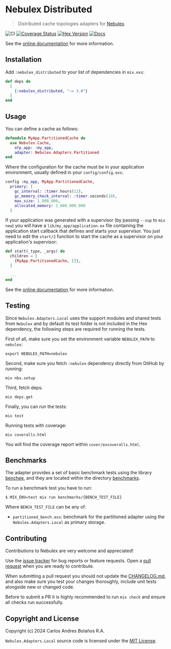 # Nebulex Distributed
> Distributed cache topologies adapters for [Nebulex][Nebulex].

[Nebulex]: https://github.com/cabol/nebulex

![CI](https://github.com/elixir-nebulex/nebulex_distributed/workflows/CI/badge.svg)
[![Coverage Status](https://coveralls.io/repos/github/elixir-nebulex/nebulex_distributed/badge.svg?branch=main)](https://coveralls.io/github/elixir-nebulex/nebulex_distributed?branch=main)
[![Hex Version](https://img.shields.io/hexpm/v/nebulex_distributed.svg)](https://hex.pm/packages/nebulex_distributed)
[![Docs](https://img.shields.io/badge/docs-hexpm-blue.svg)](https://hexdocs.pm/nebulex_distributed)

See the [online documentation][online_docs] for more information.

[online_docs]: https://hexdocs.pm/nebulex_distributed/

## Installation

Add `:nebulex_distributed` to your list of dependencies in `mix.exs`:

```elixir
def deps do
  [
    {:nebulex_distributed, "~> 3.0"}
  ]
end
```

## Usage

You can define a cache as follows:

```elixir
defmodule MyApp.PartitionedCache do
  use Nebulex.Cache,
    otp_app: :my_app,
    adapter: Nebulex.Adapters.Partitioned
end
```

Where the configuration for the cache must be in your application
environment, usually defined in your `config/config.exs`:

```elixir
config :my_app, MyApp.PartitionedCache,
  primary: [
    gc_interval: :timer.hours(12),
    gc_memory_check_interval: :timer.seconds(10),
    max_size: 1_000_000,
    allocated_memory: 2_000_000_000
  ]
```

If your application was generated with a supervisor (by passing `--sup`
to `mix new`) you will have a `lib/my_app/application.ex` file containing
the application start callback that defines and starts your supervisor.
You just need to edit the `start/2` function to start the cache as a
supervisor on your application's supervisor:

```elixir
def start(_type, _args) do
  children = [
    {MyApp.PartitionedCache, []},
  ]

  ...
end
```

See the [online documentation][online_docs] for more information.

## Testing

Since `Nebulex.Adapters.Local` uses the support modules and shared tests
from `Nebulex` and by default its test folder is not included in the Hex
dependency, the following steps are required for running the tests.

First of all, make sure you set the environment variable `NEBULEX_PATH`
to `nebulex`:

```
export NEBULEX_PATH=nebulex
```

Second, make sure you fetch `:nebulex` dependency directly from GtiHub
by running:

```
mix nbx.setup
```

Third, fetch deps:

```
mix deps.get
```

Finally, you can run the tests:

```
mix test
```

Running tests with coverage:

```
mix coveralls.html
```

You will find the coverage report within `cover/excoveralls.html`.

## Benchmarks

The adapter provides a set of basic benchmark tests using the library
[benchee](https://github.com/PragTob/benchee), and they are located within
the directory [benchmarks](./benchmarks).

To run a benchmark test you have to run:

```
$ MIX_ENV=test mix run benchmarks/{BENCH_TEST_FILE}
```

Where `BENCH_TEST_FILE` can be any of:

  * `partitioned_bench.exs`: benchmark for the partitioned adapter using
    the `Nebulex.Adapters.Local` as primary storage.

## Contributing

Contributions to Nebulex are very welcome and appreciated!

Use the [issue tracker](https://github.com/elixir-nebulex/nebulex_distributed/issues)
for bug reports or feature requests. Open a
[pull request](https://github.com/elixir-nebulex/nebulex_distributed/pulls)
when you are ready to contribute.

When submitting a pull request you should not update the
[CHANGELOG.md](CHANGELOG.md), and also make sure you test your changes
thoroughly, include unit tests alongside new or changed code.

Before to submit a PR it is highly recommended to run `mix check` and ensure
all checks run successfully.

## Copyright and License

Copyright (c) 2024 Carlos Andres Bolaños R.A.

`Nebulex.Adapters.Local` source code is licensed under the [MIT License](LICENSE).
